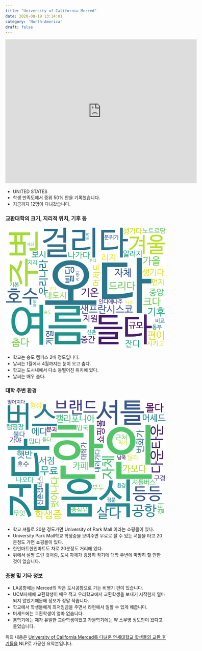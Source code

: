 ```yaml
---
title: "University of California Merced"
date: 2020-08-19 13:14:01
category: 'North-America'
draft: false
---
```


<iframe
width="600"
height="450"
frameborder="0" style="border:0"
src="https://www.google.com/maps/embed/v1/place?key=AIzaSyC9e1AME-pVmWC4hBpFdu5S4dKzyepa3HQ&q=University+of+California+Merced&center=37.3660652,-120.4224179&zoom=14" allowfullscreen>
</iframe>

* UNITED STATES
* 학생 만족도에서 중위 50% 안을 기록했습니다.
* 지금까지 12명이 다녀갔습니다. 

### 교환대학의 크기, 지리적 위치, 기후 등

![gen_info-WordCloud](../univ_wordclouds_okt/gen_info/US000291_gen_info_okt.png)

* 학교는 송도 캠퍼스 2배 정도입니다.
* 날씨는 1월에서 4월까지는 눈이 오고 춥다.
* 학교는 도시내에서 다소 동떨어진 위치에 있다.
* 날씨는 매우 춥다.


### 대학 주변 환경

![env_info-WordCloud](../univ_wordclouds_okt/env_info/US000291_env_info_okt.png)

* 학교 셔틀로 20분 정도가면 University of Park Mall 이라는 쇼핑몰이 있다.
* University Park Mall학교 학생증을 보여주면 무료로 탈 수 있는 셔틀을 타고 20분정도 가면 쇼핑몰이 있다.
* 한인마트한인마트도 차로 20분정도 거리에 있다.
* 위에서 설명 드린 것처럼, 도시 자체가 굉장히 작기에 대학 주변에 마땅히 할 만한 것이 없습니다.


### 총평 및 기타 정보 
* LA공항에는 Merced의 작은 도시공항으로 가는 비행기 편이 있습니다.
* UCM자체에 교환학생이 매우 적고 우리학교에서 교환학생을 보내기 시작한지 얼마 되지 않았기때문에 정보가 정말 적습니다.
* 학교에서 학생들에게 최저임금을 주면서 라펀에서 일할 수 있게 해줍니다.
* 머세드에는 교환학생이 얼마 없습니다.
* 봄학기에는 제가 유일한 교환학생이었고 가을학기에는 약 스무명 정도만이 왔다고 들었습니다.


위의 내용은 [University of California Merced를 다녀온 연세대학교 학생들의 교환 후기들을](http://oia.yonsei.ac.kr/partner/expReport.asp?ucode=US000291&bgbn=A) NLP로 가공한 요약본입니다. 
